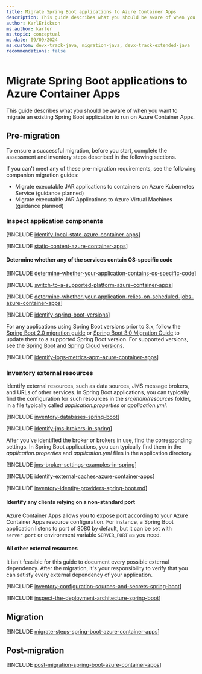 ```yaml
---
title: Migrate Spring Boot applications to Azure Container Apps
description: This guide describes what you should be aware of when you want to migrate an existing Spring Boot application to run on Azure Container Apps.
author: KarlErickson
ms.author: karler
ms.topic: conceptual
ms.date: 09/09/2024
ms.custom: devx-track-java, migration-java, devx-track-extended-java
recommendations: false
---
```


# Migrate Spring Boot applications to Azure Container Apps

This guide describes what you should be aware of when you want to migrate an existing Spring Boot application to run on Azure Container Apps.

## Pre-migration

To ensure a successful migration, before you start, complete the assessment and inventory steps described in the following sections.

If you can't meet any of these pre-migration requirements, see the following companion migration guides:

* Migrate executable JAR applications to containers on Azure Kubernetes Service (guidance planned)
* Migrate executable JAR Applications to Azure Virtual Machines (guidance planned)

### Inspect application components

[!INCLUDE [identify-local-state-azure-container-apps](includes/identify-local-state-azure-container-apps.md)]

[!INCLUDE [static-content-azure-container-apps](includes/determine-whether-and-how-the-file-system-is-used-azure-container-apps.md)]

#### Determine whether any of the services contain OS-specific code

[!INCLUDE [determine-whether-your-application-contains-os-specific-code](includes/determine-whether-your-application-contains-os-specific-code-no-title.md)]

[!INCLUDE [switch-to-a-supported-platform-azure-container-apps](includes/switch-to-a-supported-platform-azure-container-apps.md)]

[!INCLUDE [determine-whether-your-application-relies-on-scheduled-jobs-azure-container-apps](includes/determine-whether-your-application-relies-on-scheduled-jobs-azure-container-apps.md)]

[!INCLUDE [identify-spring-boot-versions](includes/identify-spring-boot-versions.md)]

For any applications using Spring Boot versions prior to 3.x, follow the [Spring Boot 2.0 migration guide](https://github.com/spring-projects/spring-boot/wiki/Spring-Boot-2.0-Migration-Guide) or [Spring Boot 3.0 Migration Guide](https://github.com/spring-projects/spring-boot/wiki/Spring-Boot-3.0-Migration-Guide) to update them to a supported Spring Boot version. For supported versions, see the [Spring Boot and Spring Cloud versions](https://spring.io/projects/spring-cloud#overview).

[!INCLUDE [identify-logs-metrics-apm-azure-container-apps](includes/identify-logs-metrics-apm-azure-container-apps.md)]

### Inventory external resources

Identify external resources, such as data sources, JMS message brokers, and URLs of other services. In Spring Boot applications, you can typically find the configuration for such resources in the *src/main/resources* folder, in a file typically called *application.properties* or *application.yml*.

[!INCLUDE [inventory-databases-spring-boot](includes/inventory-databases-spring-boot.md)]

[!INCLUDE [identify-jms-brokers-in-spring](includes/identify-jms-brokers-in-spring.md)]

After you've identified the broker or brokers in use, find the corresponding settings. In Spring Boot applications, you can typically find them in the *application.properties* and *application.yml* files in the application directory.

[!INCLUDE [jms-broker-settings-examples-in-spring](includes/jms-broker-settings-examples-in-spring.md)]

[!INCLUDE [identify-external-caches-azure-container-apps](includes/identify-external-caches-azure-container-apps.md)]

[!INCLUDE [inventory-identity-providers-spring-boot.md](includes/inventory-identity-providers-spring-boot.md)]

#### Identify any clients relying on a non-standard port

Azure Container Apps allows you to expose port according to your Azure Container Apps resource configuration. For instance, a Spring Boot application listens to port of 8080 by default, but it can be set with `server.port` or environment variable `SERVER_PORT` as you need. 

#### All other external resources

It isn't feasible for this guide to document every possible external dependency. After the migration, it's your responsibility to verify that you can satisfy every external dependency of your application.

[!INCLUDE [inventory-configuration-sources-and-secrets-spring-boot](includes/inventory-configuration-sources-and-secrets-spring-boot.md)]

[!INCLUDE [inspect-the-deployment-architecture-spring-boot](includes/inspect-the-deployment-architecture-spring-boot.md)]

## Migration

[!INCLUDE [migrate-steps-spring-boot-azure-container-apps](includes/migrate-steps-spring-boot-azure-container-apps.md)]

## Post-migration

[!INCLUDE [post-migration-spring-boot-azure-container-apps](includes/post-migration-spring-boot-azure-container-apps.md)]
